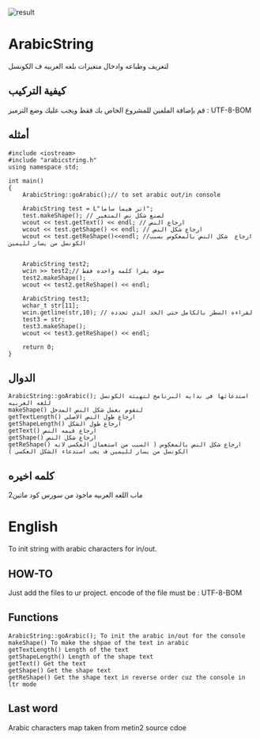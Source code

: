 ![result](https://i.ibb.co/bPZxTTf/Screenshot-1.png)

# ArabicString
لتعريف وطباعه وادخال متغيرات بلغه العربيه ف الكونسل

## كيفية التركيب
قم بإضافة الملفين للمشروع الخاص بك ققط
ويجب عليك وضع الترميز : UTF-8-BOM

## أمثله
```
#include <iostream>
#include "arabicstring.h"
using namespace std;

int main()
{
	ArabicString::goArabic();// to set arabic out/in console

	ArabicString test = L"اتز هيما ساما";
	test.makeShape(); // لصنع شكل نص المتغير
	wcout << test.getText() << endl; // ارجاع النص
	wcout << test.getShape() << endl; // ارجاع شكل النص
	wcout << test.getReShape()<<endl; //ارجاع  شكل النص بالمعكوس بسبب الكونسل من يسار لليمين 

	
	ArabicString test2;
	wcin >> test2;// سوف يقرا كلمه واحده فقط
	test2.makeShape();
	wcout << test2.getReShape() << endl;
	
	ArabicString test3;
	wchar_t str[11];
	wcin.getline(str,10); // لقراءه السطر بالكامل حتي الحد الذي تحدده
	test3 = str;
	test3.makeShape();
	wcout << test3.getReShape() << endl;
	
	return 0;
}

```
  
## الدوال
```
ArabicString::goArabic(); استدعائها في بدايه البرنامج لتهيئة الكونسل للغه العربيه
makeShape() لتقوم بعمل شكل النص المدخل
getTextLength() ارجاع طول النص الاصلي
getShapeLength() ارجاع طول الشكل
getText() ارجاع قيمه النص
getShape() ارجاع شكل النص
getReShape() ارجاع شكل النص بالمعكوس ( السبب من استعمال العكسي لانه الكونسل من يسار لليمين ف يجب استدعاء الشكل العكسي )
```
## كلمه اخيره
ماب اللغه العربيه ماخوذ من سورس كود ماتين2

# English
To init string with arabic characters for in/out.

## HOW-TO
Just add the files to ur project.
encode of the file must be : UTF-8-BOM

## Functions
```
ArabicString::goArabic(); To init the arabic in/out for the console
makeShape() To make the shpae of the text in arabic
getTextLength() Length of the text
getShapeLength() Length of the shape text
getText() Get the text
getShape() Get the shape text
getReShape() Get the shape text in reverse order cuz the console in ltr mode
```
## Last word
Arabic characters map taken from metin2 source cdoe
